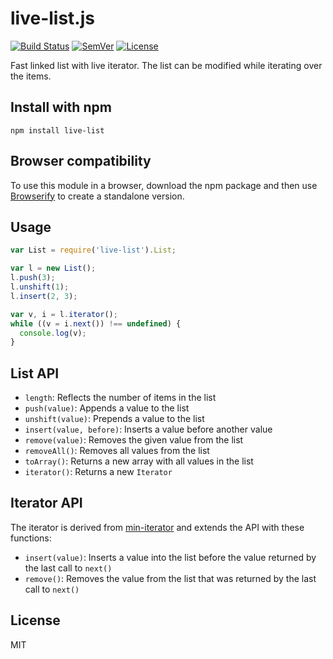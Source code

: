 # live-list.js

[![Build Status]](https://travis-ci.org/mantoni/live-list.js)
[![SemVer]](http://semver.org)
[![License]](https://github.com/mantoni/live-list.js/blob/master/LICENSE)

Fast linked list with live iterator. The list can be modified while iterating
over the items.

## Install with npm

```
npm install live-list
```

## Browser compatibility

To use this module in a browser, download the npm package and then use
[Browserify](http://browserify.org) to create a standalone version.

## Usage

```js
var List = require('live-list').List;

var l = new List();
l.push(3);
l.unshift(1);
l.insert(2, 3);

var v, i = l.iterator();
while ((v = i.next()) !== undefined) {
  console.log(v);
}
```

## List API

- `length`: Reflects the number of items in the list
- `push(value)`: Appends a value to the list
- `unshift(value)`: Prepends a value to the list
- `insert(value, before)`: Inserts a value before another value
- `remove(value)`: Removes the given value from the list
- `removeAll()`: Removes all values from the list
- `toArray()`: Returns a new array with all values in the list
- `iterator()`: Returns a new `Iterator`

## Iterator API

The iterator is derived from [min-iterator][] and extends the API with these
functions:

- `insert(value)`: Inserts a value into the list before the value
  returned by the last call to `next()`
- `remove()`: Removes the value from the list that was returned
  by the last call to `next()`

[min-iterator]: https://github.com/mantoni/min-iterator.js

## License

MIT

[Build Status]: http://img.shields.io/travis/mantoni/live-list.js.svg
[SemVer]: http://img.shields.io/:semver-%E2%9C%93-brightgreen.svg
[License]: http://img.shields.io/npm/l/live-list.svg
